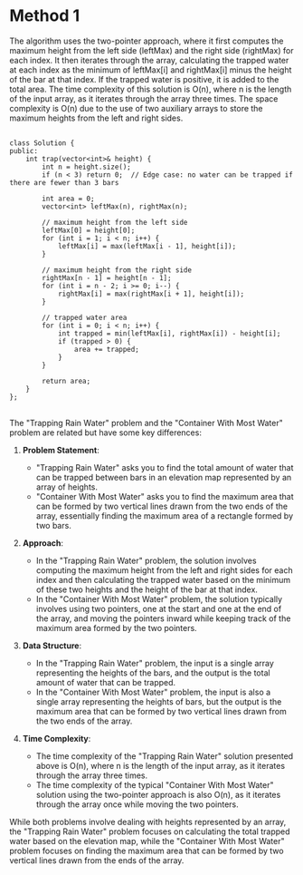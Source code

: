 # Method 1
The algorithm uses the two-pointer approach, where it first computes the maximum height from the left side (leftMax) and the right side (rightMax) for each index. It then iterates through the array, calculating the trapped water at each index as the minimum of leftMax[i] and rightMax[i] minus the height of the bar at that index. If the trapped water is positive, it is added to the total area. The time complexity of this solution is O(n), where n is the length of the input array, as it iterates through the array three times. The space complexity is O(n) due to the use of two auxiliary arrays to store the maximum heights from the left and right sides.
##
```
class Solution {
public:
    int trap(vector<int>& height) {
        int n = height.size();
        if (n < 3) return 0;  // Edge case: no water can be trapped if there are fewer than 3 bars

        int area = 0;
        vector<int> leftMax(n), rightMax(n);

        // maximum height from the left side
        leftMax[0] = height[0];
        for (int i = 1; i < n; i++) {
            leftMax[i] = max(leftMax[i - 1], height[i]);
        }

        // maximum height from the right side
        rightMax[n - 1] = height[n - 1];
        for (int i = n - 2; i >= 0; i--) {
            rightMax[i] = max(rightMax[i + 1], height[i]);
        }

        // trapped water area
        for (int i = 0; i < n; i++) {
            int trapped = min(leftMax[i], rightMax[i]) - height[i];
            if (trapped > 0) {
                area += trapped;
            }
        }

        return area;
    }
};
```

##
The "Trapping Rain Water" problem and the "Container With Most Water" problem are related but have some key differences:

1. **Problem Statement**:
   - "Trapping Rain Water" asks you to find the total amount of water that can be trapped between bars in an elevation map represented by an array of heights.
   - "Container With Most Water" asks you to find the maximum area that can be formed by two vertical lines drawn from the two ends of the array, essentially finding the maximum area of a rectangle formed by two bars.

2. **Approach**:
   - In the "Trapping Rain Water" problem, the solution involves computing the maximum height from the left and right sides for each index and then calculating the trapped water based on the minimum of these two heights and the height of the bar at that index.
   - In the "Container With Most Water" problem, the solution typically involves using two pointers, one at the start and one at the end of the array, and moving the pointers inward while keeping track of the maximum area formed by the two pointers.

3. **Data Structure**:
   - In the "Trapping Rain Water" problem, the input is a single array representing the heights of the bars, and the output is the total amount of water that can be trapped.
   - In the "Container With Most Water" problem, the input is also a single array representing the heights of bars, but the output is the maximum area that can be formed by two vertical lines drawn from the two ends of the array.

4. **Time Complexity**:
   - The time complexity of the "Trapping Rain Water" solution presented above is O(n), where n is the length of the input array, as it iterates through the array three times.
   - The time complexity of the typical "Container With Most Water" solution using the two-pointer approach is also O(n), as it iterates through the array once while moving the two pointers.

While both problems involve dealing with heights represented by an array, the "Trapping Rain Water" problem focuses on calculating the total trapped water based on the elevation map, while the "Container With Most Water" problem focuses on finding the maximum area that can be formed by two vertical lines drawn from the ends of the array.

